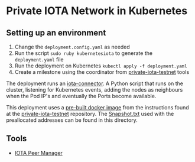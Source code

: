 # Private IOTA Network in Kubernetes

## Setting up an environment

1. Change the `deployment.config.yaml` as needed
2. Run the script `sudo ruby kubernetesiota` to generate the `deployment.yaml` file
3. Run the deployment on Kubernetes `kubectl apply -f deployment.yaml`
4. Create a milestone using the coordinator from [private-iota-testnet](https://github.com/schierlm/private-iota-testnet) tools

The deployment runs an [iota-connector](https://github.com/Strydom/iota-connector).
A Python script that runs on the cluster, listening for Kubernetes events, adding the nodes as neighbours
when the Pod IP's and eventually the Ports become available.

This deployment uses a [pre-built docker image](https://hub.docker.com/r/retrolatch/private-iri/)
from the instructions found at the [private-iota-testnet](https://github.com/schierlm/private-iota-testnet) repository.
The [Snapshot.txt](kubernetes-private-iota/Snapshot.txt) used with the preallocated addresses can be found in this directory.

## Tools

- [IOTA Peer Manager](https://github.com/akashgoswami/ipm)